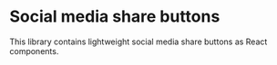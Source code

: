 # Social media share buttons

This library contains lightweight social media share buttons as React components.